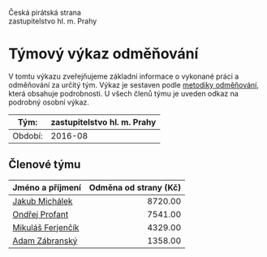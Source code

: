 Česká pirátská strana  
zastupitelstvo hl. m. Prahy

Týmový výkaz odměňování
===========================

V tomtu výkazu zveřejňujeme základní informace o vykonané práci a odměňování
za určitý tým. Výkaz je sestaven podle [metodiky odměňování][metodika],
která obsahuje podrobnosti. U všech členů týmu je uveden odkaz na podrobný osobní výkaz.

Tým:                     | zastupitelstvo hl. m. Prahy
-----------------------  | --------------------
Období:                  | 2016-08

Členové týmu
--------------

| Jméno a příjmení                        |   Odměna od strany (Kč) |
|:----------------------------------------|------------------------:|
| [Jakub Michálek](jakub-michalek/)       |                 8720.00 |
| [Ondřej Profant](ondrej-profant/)       |                 7541.00 |
| [Mikuláš Ferjenčík](mikulas-ferjencik/) |                 4329.00 |
| [Adam Zábranský](adam-zabransky/)       |                 1358.00 |


[metodika]: https://redmine.pirati.cz/projects/praha/wiki/Odm%C4%9B%C5%88ov%C3%A1n%C3%AD_zastupitel%C5%AF
